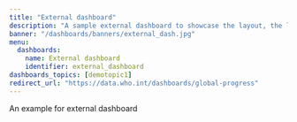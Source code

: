 ```yaml
---
title: "External dashboard"
description: "A sample external dashboard to showcase the layout, the link will take you to WHO dashboard"
banner: "/dashboards/banners/external_dash.jpg"
menu:
  dashboards:
    name: External dashboard
    identifier: external_dashboard
dashboards_topics: [demotopic1]
redirect_url: "https://data.who.int/dashboards/global-progress"
---
```


An example for external dashboard
